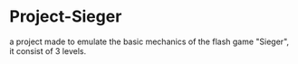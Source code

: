 # Project-Sieger
a project made to emulate the basic mechanics of the flash game "Sieger", it consist of 3 levels.
